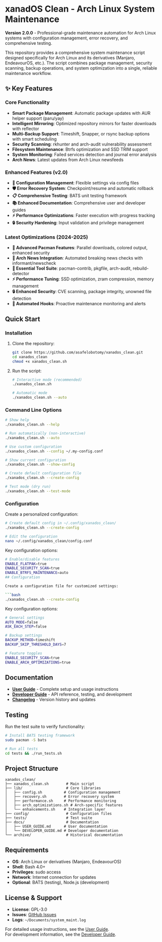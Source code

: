 # xanadOS Clean - Arch Linux System Maintenance

**Version 2.0.0** - Professional-grade maintenance automation for Arch Linux systems with configuration management, error recovery, and comprehensive testing.

This repository provides a comprehensive system maintenance script designed specifically for Arch Linux and its derivatives (Manjaro, EndeavourOS, etc.). The script combines package management, security scanning, backup operations, and system optimization into a single, reliable maintenance workflow.

## ✨ Key Features

### Core Functionality

- **Smart Package Management**: Automatic package updates with AUR helper support (paru/yay)
- **Intelligent Mirroring**: Optimized repository mirrors for faster downloads with reflector
- **Multi-Backup Support**: Timeshift, Snapper, or rsync backup options with smart scheduling
- **Security Scanning**: rkhunter and arch-audit vulnerability assessment
- **Filesystem Maintenance**: Btrfs optimization and SSD TRIM support
- **System Monitoring**: Failed services detection and journal error analysis
- **Arch News**: Latest updates from Arch Linux newsfeeds

### Enhanced Features (v2.0)

- **🔧 Configuration Management**: Flexible settings via config files
- **🛡️ Error Recovery System**: Checkpoint/resume and automatic rollback
- **📋 Comprehensive Testing**: BATS unit testing framework
- **📚 Enhanced Documentation**: Comprehensive user and developer guides
- **⚡ Performance Optimizations**: Faster execution with progress tracking
- **🔒 Security Hardening**: Input validation and privilege management

### Latest Optimizations (2024-2025)

- **🚀 Advanced Pacman Features**: Parallel downloads, colored output, enhanced security
- **📰 Arch News Integration**: Automated breaking news checks with informant/newscheck
- **🔧 Essential Tool Suite**: pacman-contrib, pkgfile, arch-audit, rebuild-detector
- **⚡ Performance Tuning**: SSD optimization, zram compression, memory management
- **🔒 Enhanced Security**: CVE scanning, package integrity, unowned file detection
- **🔄 Automated Hooks**: Proactive maintenance monitoring and alerts

## Quick Start

### Installation

1. Clone the repository:

   ```bash
   git clone https://github.com/asafelobotomy/xanados_clean.git
   cd xanados_clean
   chmod +x xanados_clean.sh
   ```

2. Run the script:

   ```bash
   # Interactive mode (recommended)
   ./xanados_clean.sh
   
   # Automatic mode
   ./xanados_clean.sh --auto
   ```

### Command Line Options

```bash
# Show help
./xanados_clean.sh --help

# Run automatically (non-interactive)
./xanados_clean.sh --auto

# Use custom configuration
./xanados_clean.sh --config ~/.my-config.conf

# Show current configuration
./xanados_clean.sh --show-config

# Create default configuration file
./xanados_clean.sh --create-config

# Test mode (dry run)
./xanados_clean.sh --test-mode
```

### Configuration

Create a personalized configuration:

```bash
# Create default config in ~/.config/xanados_clean/
./xanados_clean.sh --create-config

# Edit the configuration
nano ~/.config/xanados_clean/config.conf
```

Key configuration options:

```bash
# Enable/disable features
ENABLE_FLATPAK=true
ENABLE_SECURITY_SCAN=true
ENABLE_BTRFS_MAINTENANCE=auto
## Configuration

Create a configuration file for customized settings:

```bash
./xanados_clean.sh --create-config
```

Key configuration options:

```bash
# General settings
AUTO_MODE=false
ASK_EACH_STEP=false

# Backup settings
BACKUP_METHOD=timeshift
BACKUP_SKIP_THRESHOLD_DAYS=7

# Feature toggles
ENABLE_SECURITY_SCAN=true
ENABLE_ARCH_OPTIMIZATIONS=true
```

## Documentation

- **[User Guide](docs/USER_GUIDE.md)** - Complete setup and usage instructions
- **[Developer Guide](docs/DEVELOPER_GUIDE.md)** - API reference, testing, and development
- **[Changelog](CHANGELOG.md)** - Version history and updates

## Testing

Run the test suite to verify functionality:

```bash
# Install BATS testing framework
sudo pacman -S bats

# Run all tests
cd tests && ./run_tests.sh
```

## Project Structure

```text
xanados_clean/
├── xanados_clean.sh        # Main script
├── lib/                    # Core libraries
│   ├── config.sh          # Configuration management
│   ├── recovery.sh        # Error recovery system
│   ├── performance.sh     # Performance monitoring
│   ├── arch_optimizations.sh # Arch-specific features
│   └── enhancements.sh    # Integration layer
├── config/                 # Configuration files
├── tests/                  # Test suite
├── docs/                   # Documentation
│   ├── USER_GUIDE.md      # User documentation
│   └── DEVELOPER_GUIDE.md # Developer documentation
└── archive/                # Historical documentation
```

## Requirements

- **OS**: Arch Linux or derivatives (Manjaro, EndeavourOS)
- **Shell**: Bash 4.0+
- **Privileges**: sudo access
- **Network**: Internet connection for updates
- **Optional**: BATS (testing), Node.js (development)

## License & Support

- **License**: GPL-3.0
- **Issues**: [GitHub Issues](https://github.com/asafelobotomy/xanados_clean/issues)
- **Logs**: `~/Documents/system_maint.log`

For detailed usage instructions, see the [User Guide](docs/USER_GUIDE.md).  
For development information, see the [Developer Guide](docs/DEVELOPER_GUIDE.md).

